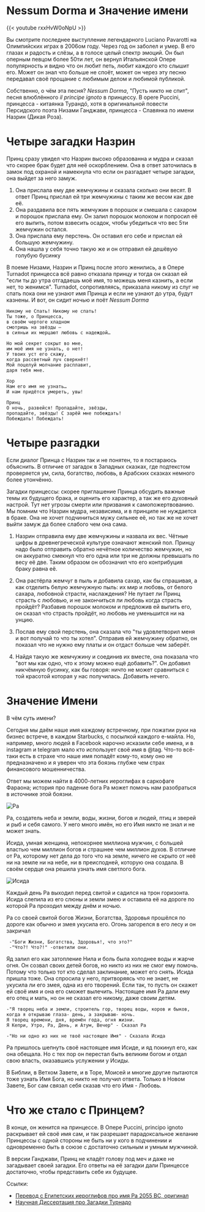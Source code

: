 # Nessum Dorma и Значение имени

{{< youtube rxxHvW0oNpU >}}


Вы смотрите последнее выступление легендарного Luciano Pavarotti на Олимпийских играх в 2006ом году. Через год он заболел и умер. В его глазах и радость и слёзы, а в голосе целый спектр эмоций. Он был оперным певцом более 50ти лет, он вернул Итальянской Опере популярность и видно что он любит петь, любит каждого кто слышит его. Может он знал что больше не споёт, может он через эту песню передавал своё прощание с любимым делом и любимой публикой.

Собственно, о чём эта песня? *Nessum Dorma*, "Пусть никто не спит", песня влюблённого *il principe ignoto* в принцессу. В opere Puccini, принцесса - китаянка Турандó, хотя в оригинальной повести Персидского поэта Низами Ганджави, принцесса - Славянка по имени Назрин (Дикая Роза). 

# Четыре загадки Назрин
Принц сразу увидел что Назрин высоко образованна и мудра и сказал что скорее брак будет для неё оскорблением. Она в ответ заточилась в замок под охраной и намекнула что если он разгадает четыре загадки, она выйдет за него замуж. 

1. Она прислала ему две жемчужины и сказала сколько они весят. В ответ Принц прислал ей три жемчужины с таким же весом как две её. 
2. Она раздавила все пять жемчужин в порошок и смешала с сахаром и порошок прислала ему. Он залил порошок молоком и попросил её его выпить, потом взвесить осадок, чтобы убедиться что вес 5ти жемчужин остался. 
3. Она прислала ему перстень. Он оставил его себе и прислал ей большую жемчужину.
4. Она нашла у себя точно такую же и он отправил ей дешёвую голубую бусинку

В поеме Низами, Назрин и Принц после этого женились, а в Опере Turnadot принцесса всё равно отказала принцу и тогда он сказал ей "если ты до утра отгадаешь моё имя, то можешь меня казнить, а если нет, то женимся". Turnadot, сопротивляясь, приказала никому из слуг не спать пока они не узнают имя Принца и если не узнают до утра, будут казнены. И вот, он сидит ночью и поёт *Nessum Dorma*

    Никому не Спать! Никому не спать!
    Ты тоже, о Принцесса,
    в своём чертоге хладном
    смотришь на звёзды —
    в сияньи их мерцают любовь с надеждой…

    Но мой секрет сокрыт во мне,
    им моё имя не узнать, о нет!
    У твоих уст его скажу,
    когда рассветный луч сверкнёт!
    Мой поцелуй молчание расплавит,
    даря тебя мне.

    Хор
    Нам его имя не узнать…
    И нам придётся умереть, увы!

    Принц
    О ночь, развейся! Пропадайте, звёзды,
    пропадайте, звёзды! С зарёй мне побеждать!
    Побеждать! Побеждать!

# Четыре разгадки

Если диалог Принца с Назрин так и не понятен, то я постараюсь объяснить. В отличие от загадок в Западных сказках, где подтекстом проверяется ум, сила, богатство, любовь, в Арабских сказках немного более утончённо. 

Загадки принцессы: скорее приглашение Принца обсудить важные темы их будущего брака, и оценить его характер, а так же его духовный настрой. Тут нет угрозы смерти или призвания к самопожертвованию. Мы помним что Назрин мудра, независима, и в принципе не нуждается в браке. Она не хочет подчиниться мужу сильнее её, но так же не хочет выйти замуж да более слабого чем она сама.

1. Назрин отправила ему две жемчужины и назвала их вес. Чётные цифры в древнегреческой культуре означают женский пол. Принцу надо было отправить обратно нечётное количество жемчужин, но он аккуратно смекнул что его одна или три не должны превышать по весу её две. Таким образом он обозначил что его контрибуция браку равна её.

2. Она растёрла жемчуг в пыль и добавила сахар, как бы спрашивая, а как отделить белую жемчужную пыль: их мир и любовь, от белого сахара, любовной страсти, наслаждения? Не путает ли Принц страсть с любовью, и не закончиться ли любовь когда страсть пройдёт? Разбавив порошок молоком и предложив ей выпить его, он сказал что страсть пройдёт, но любовь не уменьшится ни на унцию. 

3. Послав ему свой перстень, она сказала что "ты удовлетворил меня и вот получай то что ты хотел". Отправив ей жемчужину обратно, он показал что не нужно ему платы и он отдаст больше чем заберёт. 

4. Найдя такую же жемчужину и соединив их вместе, она показала что "вот мы как одно, что к этому можно ещё добавить?". Он добавил никчёмную бусинку, как бы говоря: ничто не может сравниться с той красотой которая у нас получилась. Добавить нечего. 

# Значение Имени

В чём суть имени? 

Сегодня мы даём наше имя каждому встречному, при пожатии руки на бизнес встрече, в каждом Starbucks, с посылкой каждого е-майла. Но, например, много людей в Facebook нарочно исказили себе имена, и в instagram и telegram мало кто использует своё имя в @tag. Что-то всё-таки есть в страхе что наше имя попадёт кому-то, кому оно не предназначено и я уверен что эта боязнь глубже чем страх финансового мошенничества.

Ответ мы можем найти в 4000-летних иероглифах в саркофаге Фараона; история про падение бога Ра может помочь нам разобраться в источнике этой боязни. 

![Ра](ra.png "Бог Ра (слева) Copyright Osama Shukir Muhammed Amin")

Ра, создатель неба и земли, воды, жизни, богов и людей, птиц и зверей и рыб и себя самого. У него много имён, но его Имя никто не знал и не может знать. 

Исида, умная женщина, непокорнее миллиона мужчин, с большей властью чем миллион богов и страшнее чем миллион духов. В отличие от Ра, которому нет дела до того что на земле, ничего не скрыто от неё ни на земле ни на небе, ни в преисподней, которую она создала. В своём сердце она решила узнать имя светлого бога. 

![Исида](isida.png "Исида Copyright The Yorck Project Gesellschaft für Bildarchivierung GmbH")

Каждый день Ра выходил перед свитой и садился на трон горизонта. Исида слепила из его слюны и земли змею и оставила её на дороге по которой Ра проходил между днём и ночью. 

Ра со своей свитой богов Жизни, Богатства, Здоровья прошёлся по дороге как обычно и змея укусила его. Огонь загорелся в его лесу и он закричал 

     -"Боги Жизни, Богатства, Здоровья!, что это?" 
     -"Что?! Что?!" -ответили они. 

Яд залил его как затопление Нила и боль была холоднее воды и жарче огня. Он созвал своих детей богов, но никто из них не смог ему помочь. Потому что только тот кто сделал заклинание, может его снять. Исида пришла тоже. Она спросила у него, притворяясь что не знает, не укусила ли его змея, одна из его творений. Если так, то пусть он скажет ей своё имя и она его сможет вылечить. Настоящее имя Ра дали ему его отец и мать, но он не сказал его никому, даже своим детям.

    -"Я творец неба и земли, строитель гор, творец воды, коров и быков, 
    когда я открываю глаза- день, а закрываю- ночь. 
    Я творец времени, дня, времён года, огня жизни. 
    Я Кепри, Утро, Ра, День, и Атум, Вечер" - Сказал Ра

    -"Но ни одно из них не твоё настоящее Имя" - Сказала Исида

Ра пришлось шепнуть своё настоящее имя Исиде, и яд покинул его, как она обещала. Но с тех пор он перестал быть великим богом и отдал свою власть, оказавшись услужении у Исиды.

В Библии, в Ветхом Завете, и в Торе, Моисей и многие другие пытаются тоже узнать Имя Бога, но никто не получил ответа. Только в Новом Завете, Бог сам связал себя сказав что его Имя - Любовь. 

# Что же стало с Принцем?
В конце, он женится на принцессе. В Опере Puccini, principo ignoto раскрывает ей своё имя сам, и так разрешает парадоксальное желание Принцессы с одной стороны не быть ни у кого в подчинении и одновременно быть в союзе с достаточно сильным и умным мужчиной. 

В версии Ганджави, Принц не кладёт голову под меч и даже не загадывает своей загадки. Его ответы на её загадки дали Принцессе достаточно, чтобы представить себе их будущее. 


Ссылки:

- [Перевод с Египетских иероглифов про имя Ра 2055 BC, оригинал](https://www.ucl.ac.uk/museums-static/digitalegypt/literature/isisandra.html)
- [Научная Диссертация про Загадки Турнадо](What_does_Turandot_want_From_Puccinis_Fr.pdf)





